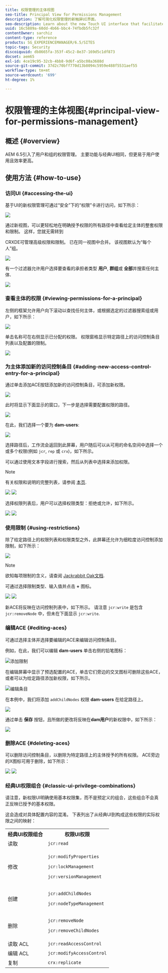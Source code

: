 ```yaml
---
title: 权限管理的主体视图
seo-title: Principal View for Permissions Management
description: 了解可简化权限管理的新触屏UI界面。
seo-description: Learn about the new Touch UI interface that facilitates permissions management.
uuid: 16c5889a-60dd-4b66-bbc4-74fbdb5fc32f
contentOwner: sarchiz
content-type: reference
products: SG_EXPERIENCEMANAGER/6.5/SITES
topic-tags: Security
discoiquuid: db8665fa-353f-45c2-8e37-169d5c1df873
docset: aem65
exl-id: 4ce19c95-32cb-4bb8-9d6f-a5bc08a3688d
source-git-commit: 37d2c70bff770d13b8094c5959e488f5531aef55
workflow-type: tm+mt
source-wordcount: '699'
ht-degree: 1%

---
```


# 权限管理的主体视图{#principal-view-for-permissions-management}

## 概述 {#overview}

AEM 6.5引入了用户和组的权限管理。 主要功能与经典UI相同，但更易于用户使用且效率更高。

## 使用方法 {#how-to-use}

### 访问UI {#accessing-the-ui}

基于UI的新权限管理可通过“安全”下的“权限”卡进行访问，如下所示：

![](assets/screen_shot_2019-03-17at63333pm.png)

通过新视图，可以更轻松地在明确授予权限的所有路径中查看给定主体的整套权限和限制。 这样，您就无需转到

CRXDE可管理高级权限和限制。 已在同一视图中合并。 该视图默认为“每个人”组。

![](assets/unu-1.png)

有一个过滤器允许用户选择要查看的承担者类型 **用户**, **群组**&#x200B;或 **全部**&#x200B;并搜索任何主体&#x200B;**.**

![](assets/image2019-3-20_23-52-51.png)

### 查看主体的权限 {#viewing-permissions-for-a-principal}

左侧的框架允许用户向下滚动以查找任何主体，或根据选定的过滤器搜索组或用户，如下所示：

![](assets/doi-1.png)

单击名称可在右侧显示已分配的权限。 权限窗格显示特定路径上的访问控制条目列表以及配置的限制。

![](assets/trei-1.png)

### 为主体添加新的访问控制条目 {#adding-new-access-control-entry-for-a-principal}

通过单击添加ACE按钮添加新的访问控制条目，可添加新权限。

![](assets/patru.png)

此时将显示下面显示的窗口，下一步是选择需要配置权限的路径。

![](assets/cinci-1.png)

在此，我们选择一个要为 **dam-users**:

![](assets/sase-1.png)

选择路径后，工作流会返回到此屏幕，用户随后可以从可用的命名空间中选择一个或多个权限(例如 `jcr`, `rep` 或 `crx`)，如下所示。

可以通过使用文本字段进行搜索，然后从列表中选择来添加权限。

>[!NOTE]
>
>有关权限和说明的完整列表，请参阅 [本页](/help/sites-administering/user-group-ac-admin.md#access-right-management).

![](assets/image2019-3-21_0-5-47.png) ![](assets/image2019-3-21_0-6-53.png)

选择权限列表后，用户可以选择权限类型：拒绝或允许，如下所示。

![](assets/screen_shot_2019-03-17at63938pm.png) ![](assets/screen_shot_2019-03-17at63947pm.png)

### 使用限制 {#using-restrictions}

除了给定路径上的权限列表和权限类型之外，此屏幕还允许为细粒度访问控制添加限制，如下所示：

![](assets/image2019-3-21_1-4-14.png)

>[!NOTE]
>
>欲知每项限制的含义，请查阅 [Jackrabbit Oak文档](https://jackrabbit.apache.org/oak/docs/security/authorization/restriction.html).

可通过选择限制类型、输入值并点击 **+** 图标。

![](assets/sapte-1.png) ![](assets/opt-1.png)

新ACE将反映在访问控制列表中，如下所示。 请注意 `jcr:write` 是包含 `jcr:removeNode` 中，但未在下面显示 `jcr:write`.

### 编辑ACE {#editing-aces}

可通过选择主体并选择要编辑的ACE来编辑访问控制条目。

例如，在此，我们可以编辑 **dam-users** 单击右侧的铅笔图标：

![添加限制](assets/image2019-3-21_0-35-39.png)

在编辑屏幕中显示了预选配置的ACE，单击它们旁边的交叉图标可删除这些ACE，或者可以为给定路径添加新权限，如下所示。

![编辑条目](assets/noua-1.png)

在本例中，我们将添加 `addChildNodes` 权限 **dam-users** 在给定路径上。

![](assets/image2019-3-21_0-45-35.png)

通过单击 **保存** 按钮，且所做的更改将反映在**dam用户**的新权限中，如下所示：

![](assets/zece-1.png)

### 删除ACE {#deleting-aces}

可以删除访问控制条目，以删除为特定路径上的主体授予的所有权限。 ACE旁边的X图标可用于删除，如下所示：

![](assets/image2019-3-21_0-53-19.png) ![](assets/unspe.png)

### 经典UI权限组合 {#classic-ui-privilege-combinations}

请注意，新权限UI明确使用基本权限集，而不是预定义的组合，这些组合不会真正反映已授予的基本权限。

这会造成对具体配置内容的混淆。 下表列出了从经典UI到构成这些权限的实际权限之间的映射：

<table>
 <tbody>
  <tr>
   <th>经典UI权限组合</th>
   <th>权限UI权限</th>
  </tr>
  <tr>
   <td>读取</td>
   <td><code>jcr:read</code></td>
  </tr>
  <tr>
   <td>修改</td>
   <td><p><code>jcr:modifyProperties</code></p> <p><code>jcr:lockManagement</code></p> <p><code>jcr:versionManagement</code></p> </td>
  </tr>
  <tr>
   <td>创建</td>
   <td><p><code>jcr:addChildNodes</code></p> <p><code>jcr:nodeTypeManagement</code></p> </td>
  </tr>
  <tr>
   <td>删除</td>
   <td><p><code>jcr:removeNode</code></p> <p><code>jcr:removeChildNodes</code></p> </td>
  </tr>
  <tr>
   <td>读取 ACL</td>
   <td><code>jcr:readAccessControl</code></td>
  </tr>
  <tr>
   <td>编辑 ACL</td>
   <td><code>jcr:modifyAccessControl</code></td>
  </tr>
  <tr>
   <td>复制</td>
   <td><code>crx:replicate</code></td>
  </tr>
 </tbody>
</table>
